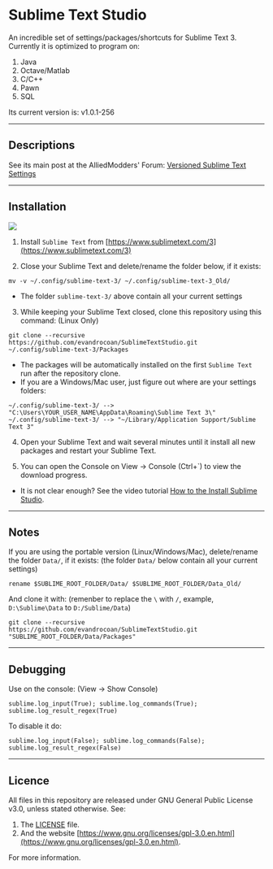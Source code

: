 # Sublime Text Studio

An incredible set of settings/packages/shortcuts for Sublime Text 3. Currently it is optimized
to program on:

1. Java
2. Octave/Matlab
3. C/C++
4. Pawn
5. SQL


Its current version is: v1.0.1-256



___
## Descriptions

See its main post at the AlliedModders' Forum: [Versioned Sublime Text Settings](https://forums.alliedmods.net/showthread.php?p=2454292#post2454292)



___
## Installation

![](http://i.imgur.com/UIevtzm.gif)


1) Install `Sublime Text` from [https://www.sublimetext.com/3](https://www.sublimetext.com/3)


2) Close your Sublime Text and delete/rename the folder below, if it exists: 
```
mv -v ~/.config/sublime-text-3/ ~/.config/sublime-text-3_Old/
```
 * The folder `sublime-text-3/` above contain all your current settings


3) While keeping your Sublime Text closed, clone this repository using this command: (Linux Only)
```
git clone --recursive https://github.com/evandrocoan/SublimeTextStudio.git ~/.config/sublime-text-3/Packages
```

 * The packages will be automatically installed on the first `Sublime Text` run after the repository clone.
 * If you are a Windows/Mac user, just figure out where are your settings folders: 
```
~/.config/sublime-text-3/ --> "C:\Users\YOUR_USER_NAME\AppData\Roaming\Sublime Text 3\"
~/.config/sublime-text-3/ --> "~/Library/Application Support/Sublime Text 3"
```


4) Open your Sublime Text and wait several minutes until it install all new packages and restart your Sublime Text.


5) You can open the Console on View -> Console (Ctrl+`) to view the download progress.
 * It is not clear enough? See the video tutorial [How to the Install Sublime Studio](https://vid.me/ODYj).



___
## Notes

If you are using the portable version (Linux/Windows/Mac), delete/rename the folder `Data/`, if it exists: (the folder `Data/` below contain all your current settings)
```
rename $SUBLIME_ROOT_FOLDER/Data/ $SUBLIME_ROOT_FOLDER/Data_Old/
```
And clone it with: (remenber to replace the `\` with `/`, example, `D:\Sublime\Data` to `D:/Sublime/Data`)
```
git clone --recursive https://github.com/evandrocoan/SublimeTextStudio.git "SUBLIME_ROOT_FOLDER/Data/Packages"
```



___
## Debugging

Use on the console: (View -> Show Console)
```
sublime.log_input(True); sublime.log_commands(True); sublime.log_result_regex(True)
```
To disable it do:
```
sublime.log_input(False); sublime.log_commands(False); sublime.log_result_regex(False)
```



___
## Licence

All files in this repository are released under GNU General Public License v3.0, unless stated otherwise.
See:

1. The [LICENSE](LICENSE.TXT) file.
1. And the website [https://www.gnu.org/licenses/gpl-3.0.en.html](https://www.gnu.org/licenses/gpl-3.0.en.html).

For more information.





